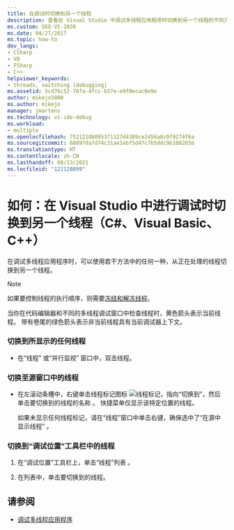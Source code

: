 ```yaml
---
title: 在调试时切换到另一个线程
description: 查看在 Visual Studio 中调试多线程应用程序时切换到另一个线程的不同方法。
ms.custom: SEO-VS-2020
ms.date: 04/27/2017
ms.topic: how-to
dev_langs:
- CSharp
- VB
- FSharp
- C++
helpviewer_keywords:
- threads, switching [debugging]
ms.assetid: 5cd76c52-76fa-4fcc-b37e-e9f0ecac0e9e
author: mikejo5000
ms.author: mikejo
manager: jmartens
ms.technology: vs-ide-debug
ms.workload:
- multiple
ms.openlocfilehash: 7521218b895371127d4389ce2456a8c0f9274f6a
ms.sourcegitcommit: 68897da7d74c31ae1ebf5d47c7b5ddc9b108265b
ms.translationtype: HT
ms.contentlocale: zh-CN
ms.lasthandoff: 08/13/2021
ms.locfileid: "122128099"
---
```

# <a name="how-to-switch-to-another-thread-while-debugging-in-visual-studio-c-visual-basic-c"></a>如何：在 Visual Studio 中进行调试时切换到另一个线程（C#、Visual Basic、C++）
在调试多线程应用程序时，可以使用若干方法中的任何一种，从正在处理的线程切换到另一个线程。

> [!NOTE]
> 如果要控制线程的执行顺序，则需要[冻结和解冻线程](../debugger/get-started-debugging-multithreaded-apps.md)。

当你在代码编辑器和不同的多线程调试窗口中检查线程时，黄色箭头表示当前线程。 带有卷尾的绿色箭头表示非当前线程具有当前调试器上下文。

### <a name="to-switch-to-any-thread-that-appears"></a>切换到所显示的任何线程

- 在“线程”  或“并行监视”  窗口中，双击线程。

### <a name="to-switch-to-a-thread-in-a-source-window"></a>切换至源窗口中的线程

- 在左滚动条槽中，右键单击线程标记图标 ![线程标记](../debugger/media/dbg-thread-marker.png "ThreadMarker")，指向“切换到”，然后单击要切换到的线程的名称  。 快捷菜单仅显示该特定位置的线程。

     如果未显示任何线程标记，请在“线程”窗口中单击右键，确保选中了“在源中显示线程”   。

### <a name="to-switch-to-a-thread-in-the-debug-location-toolbar"></a>切换到“调试位置”工具栏中的线程

1. 在“调试位置”工具栏上，单击“线程”列表   。

2. 在列表中，单击要切换到的线程。

## <a name="see-also"></a>请参阅
- [调试多线程应用程序](../debugger/debug-multithreaded-applications-in-visual-studio.md)
